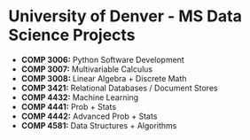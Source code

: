 # University of Denver - MS Data Science Projects
- __COMP 3006:__ Python Software Development
- __COMP 3007:__ Multivariable Calculus
- __COMP 3008:__ Linear Algebra + Discrete Math
- __COMP 3421:__ Relational Databases / Document Stores
- __COMP 4432:__ Machine Learning
- __COMP 4441:__ Prob + Stats
- __COMP 4442:__ Advanced Prob + Stats
- __COMP 4581:__ Data Structures + Algorithms
